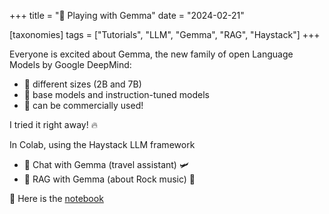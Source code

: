 +++
title = "💎 Playing with Gemma"
date = "2024-02-21"

[taxonomies]
tags = ["Tutorials", "LLM", "Gemma", "RAG", "Haystack"]
+++

Everyone is excited about Gemma, the new family of open Language Models by Google DeepMind:
- 🔹 different sizes (2B and 7B)
- 🔹 base models and instruction-tuned models
- 🔹 can be commercially used!


I tried it right away! 🔥


In Colab, using the Haystack LLM framework
- 🔸 Chat with Gemma (travel assistant) 🛩  
- 🔸 RAG with Gemma (about Rock music) 🎸

📓 Here is the [notebook](https://colab.research.google.com/github/deepset-ai/haystack-cookbook/blob/c4e70ea69f8f3a36133bb239a0ade70e35577e85/notebooks/gemma_chat_rag.ipynb)









